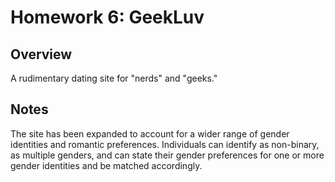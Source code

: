 # Homework 6: GeekLuv

## Overview
A rudimentary dating site for "nerds" and "geeks."

## Notes
The site has been expanded to account for a wider range of gender identities and romantic preferences. Individuals can identify as non-binary, as multiple genders, and can state their gender preferences for one or more gender identities and be matched accordingly.
